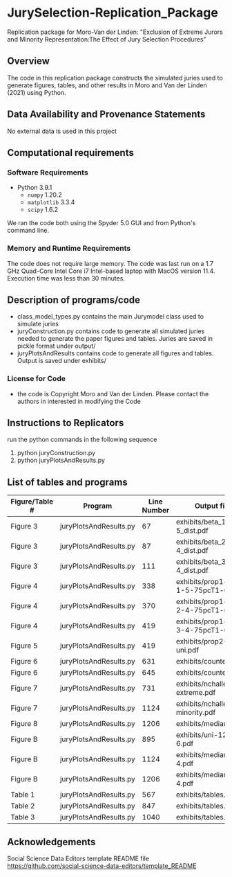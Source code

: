 # JurySelection-Replication_Package

Replication package for Moro-Van der Linden: "Exclusion of Extreme Jurors and Minority Representation:The Effect of Jury Selection Procedures"

Overview
--------

The code in this replication package constructs the simulated juries used to generate figures, tables, and other results in Moro and Van der Linden (2021) using Python.

Data Availability and Provenance Statements
----------------------------

No external data is used in this project

Computational requirements
---------------------------

### Software Requirements

- Python 3.9.1
  - `numpy` 1.20.2
  - `matplotlib` 3.3.4
  - `scipy` 1.6.2

We ran the code both using the Spyder 5.0 GUI and from Python's command line.

### Memory and Runtime Requirements

The code does not require large memory. The code was last run on a 1.7 GHz Quad-Core Intel Core i7 Intel-based laptop with MacOS version 11.4. Execution time was less than 30 minutes.

Description of programs/code
----------------------------

- class_model_types.py contains the main Jurymodel class used to simulate juries
- juryConstruction.py contains code to generate all simulated juries needed to generate the paper figures and tables. Juries are saved in pickle format under output/
- juryPlotsAndResults contains code to generate all figures and tables. Output is saved under exhibits/

### License for Code

- the code is Copyright Moro and Van der Linden. Please contact the authors in interested in modifying the Code

Instructions to Replicators
---------------------------
run the python commands in the following sequence

1) python juryConstruction.py
2) python juryPlotsAndResults.py

List of tables and programs
---------------------------

| Figure/Table #    | Program                  | Line Number | Output file
|-------------------|--------------------------|-------------|---------------------------------------|
| Figure 3          | juryPlotsAndResults.py   | 67          |exhibits/beta_1-5_dist.pdf
| Figure 3          | juryPlotsAndResults.py   | 87          |exhibits/beta_2-4_dist.pdf
| Figure 3          | juryPlotsAndResults.py   | 111         |exhibits/beta_3-4_dist.pdf
| Figure 4          | juryPlotsAndResults.py   | 338         |exhibits/prop1-beta-1-5-75pcT1-ul.pdf
| Figure 4          | juryPlotsAndResults.py   | 370         |exhibits/prop1-beta-2-4-75pcT1-ul.pdf
| Figure 4          | juryPlotsAndResults.py   | 419         |exhibits/prop1-beta-3-4-75pcT1-ul.pdf
| Figure 5          | juryPlotsAndResults.py   | 419         |exhibits/prop2-uni.pdf
| Figure 6          | juryPlotsAndResults.py   | 631         |exhibits/counter.pdf
| Figure 6          | juryPlotsAndResults.py   | 645         |exhibits/counter_b.pdf
| Figure 7          | juryPlotsAndResults.py   | 731         |exhibits/nchallenges-extreme.pdf
| Figure 7          | juryPlotsAndResults.py   | 1124        |exhibits/nchallenges-minority.pdf
| Figure  8         | juryPlotsAndResults.py   | 1206        |exhibits/median.pdf
| Figure  B         | juryPlotsAndResults.py   | 895         |exhibits/uni-12-6-6.pdf
| Figure  B         | juryPlotsAndResults.py   | 1124        |exhibits/median-2-4.pdf
| Figure  B         | juryPlotsAndResults.py   | 1206        |exhibits/median-3-4.pdf
| Table 1           | juryPlotsAndResults.py   | 567         |exhibits/tables.tex
| Table 2           | juryPlotsAndResults.py   | 847         |exhibits/tables.tex
| Table 3           | juryPlotsAndResults.py   | 1040        |exhibits/tables.tex

## Acknowledgements
Social Science Data Editors template README file https://github.com/social-science-data-editors/template_README
